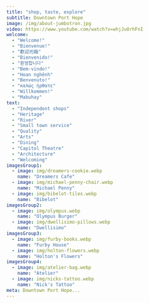 ```yaml
---
title: "shop, taste, explore"
subtitle: Downtown Port Hope
image: /img/about-jumbotron.jpg
video: https://www.youtube.com/watch?v=whjJuOrhFnI
welcome:
  - "Welcome!"
  - "Bienvenue!"
  - "歡迎光臨"
  - "Bienvenido!"
  - "환영합니다"
  - "Bem-vindo!"
  - "Hoan nghênh"
  - "Benvenuto!"
  - "καλώς ήρθατε"
  - "Willkommen!"
  - "Mabuhay"
text:
  - "Independent shops"
  - "Heritage"
  - "River"
  - "Small town service"
  - "Quality"
  - "Arts"
  - "Dining"
  - "Capitol Theatre"
  - "Architecture"
  - "Welcoming"
imagesGroup1:
  - image: img/dreamers-cookie.webp
    name: "Dreamers Cafe"
  - image: img/michael-penny-chair.webp
    name: "Michael Penny"
  - image: img/bibelot-tiles.webp
    name: "Bibelot"
imagesGroup2:
  - image: img/olympus.webp
    name: "Olympus Burger"
  - image: img/dwellisimo-pillows.webp
    name: "Dwellisimo"
imagesGroup3:
  - image: img/furby-books.webp
    name: "Furby House"
  - image: img/holton-flowers.webp
    name: "Holton's Flowers"
imagesGroup4:
  - image: img/atelier-bag.webp
    name: "Atelier"
  - image: img/nicks-tattoo.webp
    name: "Nick's Tattoo"
meta: Downtown Port Hope...
---
```


